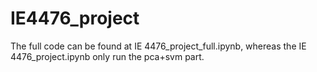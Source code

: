 # IE4476_project

The full code can be found at IE 4476_project_full.ipynb, whereas the IE 4476_project.ipynb only run the pca+svm part.
